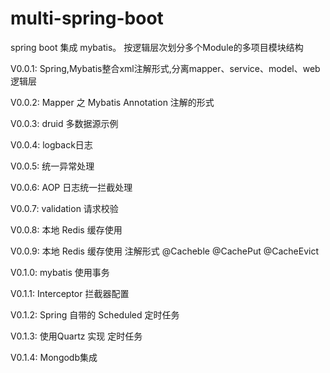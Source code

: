 # multi-spring-boot
spring boot 集成 mybatis。 按逻辑层次划分多个Module的多项目模块结构

V0.0.1: Spring,Mybatis整合xml注解形式,分离mapper、service、model、web逻辑层

V0.0.2: Mapper 之 Mybatis Annotation 注解的形式

V0.0.3: druid 多数据源示例

V0.0.4: logback日志

V0.0.5: 统一异常处理

V0.0.6: AOP 日志统一拦截处理

V0.0.7: validation 请求校验

V0.0.8: 本地 Redis 缓存使用

V0.0.9: 本地 Redis 缓存使用 注解形式 @Cacheble @CachePut @CacheEvict

V0.1.0: mybatis 使用事务

V0.1.1: Interceptor 拦截器配置

V0.1.2: Spring 自带的 Scheduled 定时任务

V0.1.3: 使用Quartz 实现 定时任务

V0.1.4: Mongodb集成